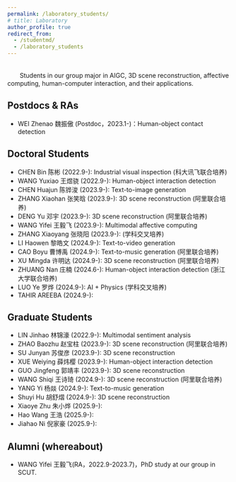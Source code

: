 ```yaml
---
permalink: /laboratory_students/
# title: Laboratory
author_profile: true
redirect_from: 
  - /studentmd/
  - /laboratory_students
---
```


<br />
　　Students in our group major in AIGC, 3D scene reconstruction, affective computing, human-computer interaction, and their applications.

Postdocs & RAs
--------
* WEI Zhenao 魏振傲 (Postdoc，2023.1-)：Human-object contact detection

Doctoral Students
--------
* CHEN Bin 陈彬 (2022.9-): Industrial visual inspection (科大讯飞联合培养)
* WANG Yuxiao 王煜骁 (2022.9-): Human-object interaction detection
* CHEN Huajun 陈铧浚 (2023.9-): Text-to-image generation
* ZHANG Xiaohan 张笑晗 (2023.9-): 3D scene reconstruction (阿里联合培养)
* DENG Yu 邓宇 (2023.9-): 3D scene reconstruction (阿里联合培养)
* WANG Yifei 王毅飞 (2023.9-): Multimodal affective computing
* ZHANG Xiaoyang 张晓阳 (2023.9-): (学科交叉培养)
* LI Haowen 黎皓文 (2024.9-): Text-to-video generation
* CAO Boyu 曹博禹 (2024.9-): Text-to-music generation (阿里联合培养)
* XU Mingda 许明达 (2024.9-): 3D scene reconstruction (阿里联合培养)
* ZHUANG Nan 庄楠 (2024.6-): Human-object interaction detection (浙江大学联合培养)
* LUO Ye 罗烨 (2024.9-): AI + Physics (学科交叉培养)
* TAHIR AREEBA (2024.9-): 



Graduate Students
--------
* LIN Jinhao 林锦濠 (2022.9-): Multimodal sentiment analysis
* ZHAO Baozhu 赵宝柱 (2023.9-): 3D scene reconstruction (阿里联合培养)
* SU Junyan 苏俊彦 (2023.9-): 3D scene reconstruction
* XUE Weiying 薛炜樱 (2023.9-): Human-object interaction detection
* GUO Jingfeng 郭靖丰 (2023.9-): 3D scene reconstruction
* WANG Shiqi 王诗琦 (2024.9-): 3D scene reconstruction (阿里联合培养)
* YANG Yi 杨燚 (2024.9-): Text-to-music generation
* Shuyi Hu 胡舒熠 (2024.9-): 3D scene reconstruction
* Xiaoye Zhu 朱小烨 (2025.9-):
* Hao Wang 王浩 (2025.9-):
* Jiahao Ni 倪家豪 (2025.9-):

Alumni (whereabout)
--------
* WANG Yifei 王毅飞(RA，2022.9-2023.7)，PhD study at our group in SCUT.

